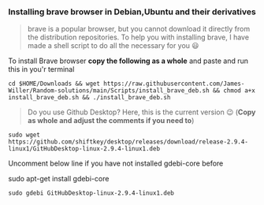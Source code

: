 ### Installing brave browser in Debian,Ubuntu and their derivatives 
  
 
  >brave is a popular browser, but you cannot download it directly from the distribution repositories. To help you with installing brave, I have made a shell script to do all the necessary for you :smiley:


To install Brave browser **copy the following as a whole** and paste and run this in you'r terminal 

`cd $HOME/Downloads && wget https://raw.githubusercontent.com/James-Willer/Random-solutions/main/Scripts/install_brave_deb.sh && chmod a+x install_brave_deb.sh && ./install_brave_deb.sh`


>Do you use Github Desktop? Here, this is the current version 😉 (**Copy as whole and adjust the comments if you need to**)

`sudo wget https://github.com/shiftkey/desktop/releases/download/release-2.9.4-linux1/GitHubDesktop-linux-2.9.4-linux1.deb`

 Uncomment below line if you have not installed gdebi-core before

 sudo apt-get install gdebi-core 

`sudo gdebi GitHubDesktop-linux-2.9.4-linux1.deb`
